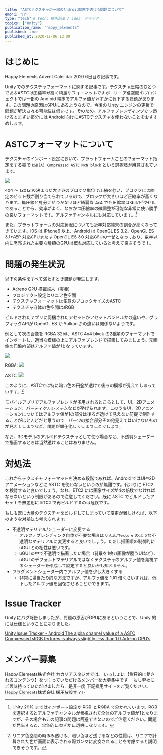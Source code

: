 ```yaml
---
title: "ASTCテクスチャが一部のAndroid端末で透ける問題について"
emoji: "🎨"
type: "tech" # tech: 技術記事 / idea: アイデア
topics: ["Unity"]
publication_name: "happy_elements"
published: true
published_at: 2020-12-06 12:00
---
```


# はじめに
Happy Elements Advent Calendar 2020 6日目の記事です。

Unity でのテクスチャフォーマットに関する記事です。テクスチャ圧縮のひとつであるASTCは圧縮率が高く綺麗なフォーマットですが、リニア色空間のプロジェクトでは一部の Android 端末でアルファ値がわずかに低下する問題があります。この問題の原因はGPUにあるようなので、今後の Unity エンジンの更新で問題が解決される可能性は低いです。そのため、アルファブレンディングかつ透けるとまずい部分には Android 向けにASTCテクスチャを使わないことをおすすめします。

# ASTCフォーマットについて
テクスチャのインポート設定において、プラットフォームごとのフォーマット指定をする欄で `RGB(A) Compressed ASTC NxN block` という選択肢が用意されています。

![](https://storage.googleapis.com/zenn-user-upload/803fc4528580-20230310.png)

4x4 〜 12x12 の決まった大きさのブロック単位で圧縮を行い、ブロックには固定のビット数が割り当てられているので、ブロックが大きいほど圧縮率が高くなります。無圧縮と見分けがつかないほど綺麗な 4x4 でも圧縮率は8bit/ピクセルであることから、効率がよく、なおかつ圧縮率の微調整が可能な非常に使い勝手の良いフォーマットです。アルファチャンネルにも対応しています。[^1]

[^1]: Unity 2018 まではインポート設定が RGB と RGBA で分かれています。RGB を選択するとアルファチャンネルが無視されて全体のアルファ値が1となりますが、その場合もこの記事の問題は回避できないのでご注意ください。問題が発生すると、全体的にわずかに透明になります。

また、プラットフォームの対応状況についても近年対応端末の割合が高くなってきています。iOS は iPhone6 以上、Android は OpenGL ES 3.2、OpenGL ES 3.1+AEP 対応GPUまたは OpenGL ES 3.0 対応GPUの一部となっており、数年以内に発売された主要な種類のGPUは概ね対応していると考えて良さそうです。

# 問題の発生状況
以下の条件をすべて満たすとき問題が発生します。

* Adreno GPU 搭載端末（実機）
* プロジェクト設定はリニア色空間
* テクスチャフォーマットは任意のブロックサイズのASTC
* テクスチャ自体の色空間はsRGB

ビルドされたアプリに同梱されたアセットかアセットバンドルかの違いや、グラフィックAPIが OpenGL ES か Vulkan かの違いは関係ないようです。

例として次の画像を RGBA 32bit、ASTC 4x4 block の2種類のフォーマットでインポートし、適当な模様の上にアルファブレンドで描画してみましょう。元画像の円盤内部はアルファ値が1となっています。

![](https://storage.googleapis.com/zenn-user-upload/3784753c4a3d-20230310.png)

RGBA:
![](https://storage.googleapis.com/zenn-user-upload/27e09c8b91f2-20230310.png)

ASTC:
![](https://storage.googleapis.com/zenn-user-upload/8ca7e99c121c-20230310.png)

このように、ASTCでは特に暗い色の円盤が透けて後ろの模様が見えてしまっています。[^2]

[^2]: リニア色空間の時のみ透ける、暗い色ほど透けるなどの性質は、リニアで計算された色が画面に表示される際ガンマに変換されることを考慮すると説明できそうです。

モバイルアプリでアルファブレンドが多用されるところとして、UI、2Dアニメーション、パーティクルシステムなどが挙げられます。このうちUI、2Dアニメーションについてはアルファ値が1の部分は後ろが透けて見えない前提で制作することがほとんどだと思うので、パーツの接合部分その他見えてはいけないものが見えてしまうなど、問題が顕在化してしまうことでしょう。

なお、3Dモデルのアルベドテクスチャとして使う場合など、不透明シェーダーで描画するときは当然透けることはありません。

# 対処法
これからテクスチャフォーマットを決める段階であれば、Android ではUIや2Dアニメーションなどに ASTC を使わないというのが無難です。代わりに ETC2 を検討すると良いでしょう。なお、ETC2 には画像サイズが4の倍数でなければならないという制限があるので注意してください。既に ASTC でビルドしたアセットを無差別に ETC2 で再ビルドするのは危険です。

もしも既に大量のテクスチャをビルドしてしまっていて変更が難しければ、以下のような対処法も考えられます。

* 不透明マテリアル/シェーダーに変更する
  * アルファブレンディング自体が不要な場合は `Unlit/Texture` のような不透明なマテリアルに変更すると良いでしょう。ただし描画順の制御的に uGUI との相性は悪いです。
  * uGUI の中で不透明で描画したい場合（背景を1枚の画像が覆うUIなど）、uGUI のデフォルトマテリアルではなくテクスチャのアルファ値を無視するシェーダーを作成して設定すると良いかも知れません。
* フラグメントシェーダー内でアルファ値を少し大きくする
  * 非常に場当たり的な方法ですが、アルファ値を 1.01 倍くらいすれば、低下したアルファ値を回復させることができます。

# Issue Tracker
Unity にバグ報告しましたが、問題の原因がGPUにあるということで、Unity 的には仕様ということになりました。

[Unity Issue Tracker - Android The alpha channel value of a ASTC Compressed sRGB textures is always slightly less than 1.0 Adreno GPU&#39;s](https://issuetracker.unity3d.com/issues/android-astc-compressed-texture-becomes-transparent-with-noticeable-artifacts-when-alpha-power-is-set-to-100-on-adreno-gpus)

# メンバー募集
Happy Elements株式会社 カカリアスタジオでは、
いっしょに【熱狂的に愛されるコンテンツ】をつくっていただけるメンバーを大募集中です！
もし弊社にご興味持っていただけましたら、是非一度
下記採用サイトをご覧ください。
[Happy Elements株式会社 採用特設サイト](https://recruit.happyelements.co.jp/)
